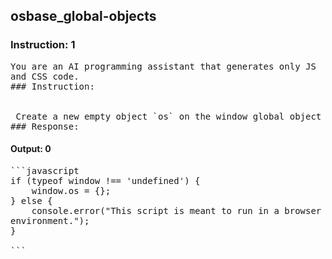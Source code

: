 ## osbase_global-objects
### Instruction: 1
<pre style='text-wrap: wrap'>You are an AI programming assistant that generates only JS and CSS code.
### Instruction:
  

 Create a new empty object `os` on the window global object 
### Response:
</pre>
#### Output: 0
<pre style='text-wrap: wrap'>```javascript
if (typeof window !== 'undefined') {
    window.os = {};
} else {
    console.error("This script is meant to run in a browser environment.");
}

```</pre>
